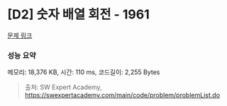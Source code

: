 # [D2] 숫자 배열 회전 - 1961 

[문제 링크](https://swexpertacademy.com/main/code/problem/problemDetail.do?contestProbId=AV5Pq-OKAVYDFAUq) 

### 성능 요약

메모리: 18,376 KB, 시간: 110 ms, 코드길이: 2,255 Bytes



> 출처: SW Expert Academy, https://swexpertacademy.com/main/code/problem/problemList.do
